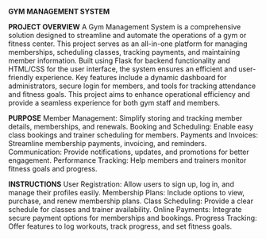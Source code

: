**GYM MANAGEMENT SYSTEM**

**PROJECT OVERVIEW**
A Gym Management System is a comprehensive solution designed to streamline and automate the operations of a gym or fitness center. This project serves as an all-in-one platform for managing memberships, scheduling classes, tracking payments, and maintaining member information. Built using Flask for backend functionality and HTML/CSS for the user interface, the system ensures an efficient and user-friendly experience. Key features include a dynamic dashboard for administrators, secure login for members, and tools for tracking attendance and fitness goals. This project aims to enhance operational efficiency and provide a seamless experience for both gym staff and members.

**PURPOSE**
Member Management: Simplify storing and tracking member details, memberships, and renewals.
Booking and Scheduling: Enable easy class bookings and trainer scheduling for members.
Payments and Invoices: Streamline membership payments, invoicing, and reminders.
Communication: Provide notifications, updates, and promotions for better engagement.
Performance Tracking: Help members and trainers monitor fitness goals and progress.

**INSTRUCTIONS**
User Registration: Allow users to sign up, log in, and manage their profiles easily.
Membership Plans: Include options to view, purchase, and renew membership plans.
Class Scheduling: Provide a clear schedule for classes and trainer availability.
Online Payments: Integrate secure payment options for memberships and bookings.
Progress Tracking: Offer features to log workouts, track progress, and set fitness goals.













